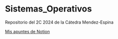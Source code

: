 # Sistemas_Operativos
Repositorio del 2C 2024 de la Cátedra Mendez-Espina

[Mis apuntes de Notion](https://scratched-lantern-d4a.notion.site/apuntes-de-SisOp-ccbdf6b413b343bca7144586137ac342) 
